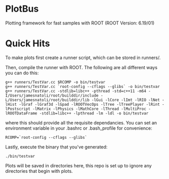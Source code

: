 # PlotBus
Plotting framework for fast samples with ROOT (ROOT Version: 6.19/01)

# Quick Hits
To make plots first create a runner script, which can be stored in runners/.

Then, compile the runner with ROOT. The following are all different ways you can do this:
```
g++ runners/TestVar.cc $RCOMP -o bin/testvar
g++ runners/TestVar.cc `root-config --cflags --glibs` -o bin/testvar
g++ runners/TestVar.cc -stdlib=libc++ -pthread -std=c++11 -m64 -I/Users/jamesnatoli/root/builddir/include -L/Users/jamesnatoli/root/builddir/lib -lGui -lCore -lImt -lRIO -lNet -lHist -lGraf -lGraf3d -lGpad -lROOTVecOps -lTree -lTreePlayer -lRint -lPostscript -lMatrix -lPhysics -lMathCore -lThread -lMultiProc -lROOTDataFrame -stdlib=libc++ -lpthread -lm -ldl -o bin/testvar
```

where this should provide all the requisite dependancies. You can set an environment variable in your .bashrc or .bash_profile for convenience:
```
RCOMP=`root-config --cflags --glibs`
```

Lastly, execute the binary that you've generated:
```
./bin/testvar
```

Plots will be saved in directories here, this repo is set up to ignore any directories that begin with plots.


